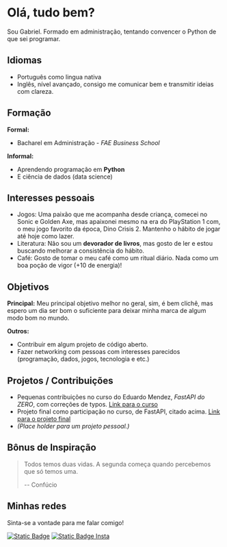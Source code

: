 # Olá, tudo bem?

Sou Gabriel. Formado em administração, tentando convencer o Python de que sei programar.

## Idiomas

- Português como lingua nativa
- Inglês, nível avançado, consigo me comunicar bem e transmitir ideias com clareza.

## Formação

**Formal:**

- Bacharel em Administração - *FAE Business School*

**Informal:**

- Aprendendo programação em **Python**
- E ciência de dados (data science)

## Interesses pessoais

- Jogos: Uma paixão que me acompanha desde criança, comecei no Sonic e Golden Axe, mas apaixonei mesmo na era do PlayStation 1 com, o meu jogo favorito da época, Dino Crisis 2. Mantenho o hábito de jogar até hoje como lazer. 
- Literatura: Não sou um **devorador de livros**, mas gosto de ler e estou buscando melhorar a consistência do hábito.
- Café: Gosto de tomar o meu café como um ritual diário. Nada como um boa poção de vigor (+10 de energia)!

## Objetivos

**Principal:**
Meu principal objetivo melhor no geral, sim, é bem clichê, mas espero um dia ser bom o suficiente para deixar minha marca de algum modo bom no mundo.

**Outros:**

- Contribuir em algum projeto de código aberto.
- Fazer networking com pessoas com interesses parecidos (programação, dados, jogos, tecnologia e etc.)

## Projetos / Contribuições

- Pequenas contribuições no curso do Eduardo Mendez, *FastAPI do ZERO*, com correções de typos. [Link para o curso](https://github.com/dunossauro/fastapi-do-zero)
- Projeto final como participação no curso, de FastAPI, citado acima. [Link para o projeto final](https://github.com/itsGab/mymadr)
- *(Place holder para um projeto pessoal.)*

## Bônus de Inspiração

> Todos temos duas vidas. A segunda começa quando percebemos que só temos uma.
>
> -- Confúcio

## Minhas redes

Sinta-se a vontade para me falar comigo!

[![Static Badge](https://img.shields.io/badge/GITHUB-%23B0CDE4?style=for-the-badge&logo=github&logoColor=black)](https://www.github.com/itsGab)
[![Static Badge Insta](https://img.shields.io/badge/INSTAGRAM-%23B0CDE4?style=for-the-badge&logo=instagram&logoColor=red)](https://www.instagram.com/igniscrit/)